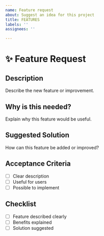 ```yaml
---
name: Feature request
about: Suggest an idea for this project
title: FEATURES
labels: ''
assignees: ''

---
```


# ✨ Feature Request

## Description
Describe the new feature or improvement.

## Why is this needed?
Explain why this feature would be useful.

## Suggested Solution
How can this feature be added or improved?

## Acceptance Criteria
- [ ] Clear description  
- [ ] Useful for users  
- [ ] Possible to implement  

## Checklist
- [ ] Feature described clearly  
- [ ] Benefits explained  
- [ ] Solution suggested

